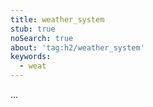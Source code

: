 ```yaml
---
title: weather_system
stub: true
noSearch: true
about: 'tag:h2/weather_system'
keywords:
  - weat
---
```

...
